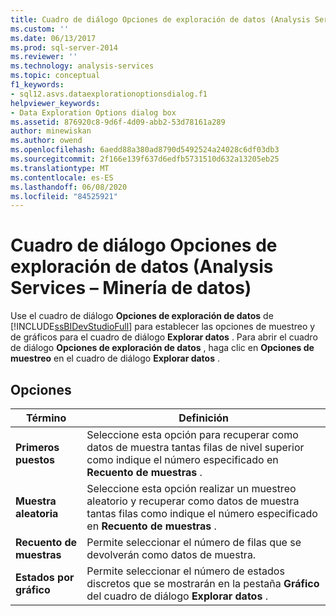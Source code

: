 ```yaml
---
title: Cuadro de diálogo Opciones de exploración de datos (Analysis Services-minería de datos) | Microsoft Docs
ms.custom: ''
ms.date: 06/13/2017
ms.prod: sql-server-2014
ms.reviewer: ''
ms.technology: analysis-services
ms.topic: conceptual
f1_keywords:
- sql12.asvs.dataexplorationoptionsdialog.f1
helpviewer_keywords:
- Data Exploration Options dialog box
ms.assetid: 876920c8-9d6f-4d09-abb2-53d78161a289
author: minewiskan
ms.author: owend
ms.openlocfilehash: 6aedd88a380ad8790d5492524a24028c6df03db3
ms.sourcegitcommit: 2f166e139f637d6edfb5731510d632a13205eb25
ms.translationtype: MT
ms.contentlocale: es-ES
ms.lasthandoff: 06/08/2020
ms.locfileid: "84525921"
---
```

# <a name="data-exploration-options-dialog-box-analysis-services---data-mining"></a>Cuadro de diálogo Opciones de exploración de datos (Analysis Services – Minería de datos)
  Use el cuadro de diálogo **Opciones de exploración de datos** de [!INCLUDE[ssBIDevStudioFull](../includes/ssbidevstudiofull-md.md)] para establecer las opciones de muestreo y de gráficos para el cuadro de diálogo **Explorar datos** . Para abrir el cuadro de diálogo **Opciones de exploración de datos** , haga clic en **Opciones de muestreo** en el cuadro de diálogo **Explorar datos** .  
  
## <a name="options"></a>Opciones  
  
|Término|Definición|  
|----------|----------------|  
|**Primeros puestos**|Seleccione esta opción para recuperar como datos de muestra tantas filas de nivel superior como indique el número especificado en **Recuento de muestras** .|  
|**Muestra aleatoria**|Seleccione esta opción realizar un muestreo aleatorio y recuperar como datos de muestra tantas filas como indique el número especificado en **Recuento de muestras** .|  
|**Recuento de muestras**|Permite seleccionar el número de filas que se devolverán como datos de muestra.|  
|**Estados por gráfico**|Permite seleccionar el número de estados discretos que se mostrarán en la pestaña **Gráfico** del cuadro de diálogo **Explorar datos** .|  
  
  
